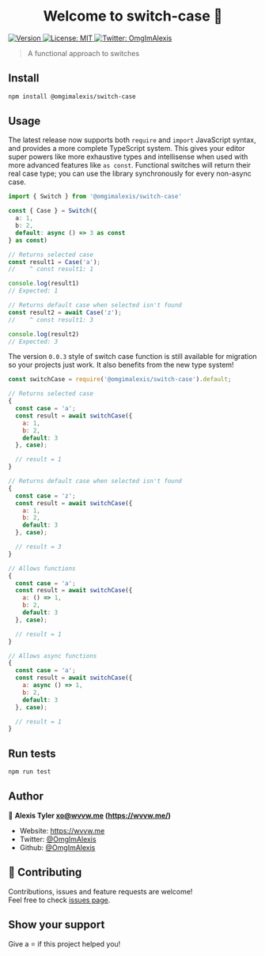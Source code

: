 <h1 align="center">Welcome to switch-case 👋</h1>
<p>
  <a href="https://www.npmjs.com/package/switch-case" target="_blank">
    <img alt="Version" src="https://img.shields.io/npm/v/switch-case.svg">
  </a>
  <a href="#" target="_blank">
    <img alt="License: MIT" src="https://img.shields.io/badge/License-MIT-yellow.svg" />
  </a>
  <a href="https://twitter.com/OmgImAlexis" target="_blank">
    <img alt="Twitter: OmgImAlexis" src="https://img.shields.io/twitter/follow/OmgImAlexis.svg?style=social" />
  </a>
</p>

> A functional approach to switches

## Install

```sh
npm install @omgimalexis/switch-case
```
 
## Usage

The latest release now supports both `require` and `import` JavaScript syntax, and provides a more complete TypeScript system. This gives your editor super powers like more exhaustive types and intellisense when used with more advanced features like `as const`. Functional switches will return their real case type; you can use the library synchronously for every non-async case.

```typescript
import { Switch } from '@omgimalexis/switch-case'

const { Case } = Switch({
  a: 1,
  b: 2,
  default: async () => 3 as const
} as const)

// Returns selected case
const result1 = Case('a');
//    ^ const result1: 1

console.log(result1)
// Expected: 1

// Returns default case when selected isn't found
const result2 = await Case('z');
//    ^ const result1: 3

console.log(result2)
// Expected: 3
```

The version `0.0.3` style of switch case function is still available for migration so your projects just work. It also benefits from the new type system!
 
```js
const switchCase = require('@omgimalexis/switch-case').default;

// Returns selected case
{
  const case = 'a';
  const result = await switchCase({
    a: 1,
    b: 2,
    default: 3
  }, case);

  // result = 1
}

// Returns default case when selected isn't found
{
  const case = 'z';
  const result = await switchCase({
    a: 1,
    b: 2,
    default: 3
  }, case);

  // result = 3
}

// Allows functions
{
  const case = 'a';
  const result = await switchCase({
    a: () => 1,
    b: 2,
    default: 3
  }, case);

  // result = 1
}

// Allows async functions
{
  const case = 'a';
  const result = await switchCase({
    a: async () => 1,
    b: 2,
    default: 3
  }, case);

  // result = 1
}
```

## Run tests

```sh
npm run test
```

## Author

👤 **Alexis Tyler <xo@wvvw.me> (https://wvvw.me/)**

* Website: https://wvvw.me
* Twitter: [@OmgImAlexis](https://twitter.com/OmgImAlexis)
* Github: [@OmgImAlexis](https://github.com/OmgImAlexis)

## 🤝 Contributing

Contributions, issues and feature requests are welcome!<br />Feel free to check [issues page](https://github.com/omgimalexis/switch-case).

## Show your support

Give a ⭐️ if this project helped you!
